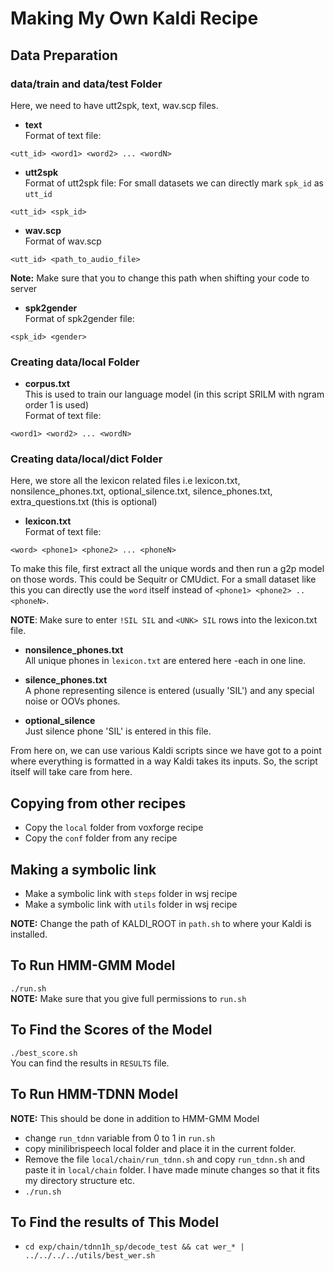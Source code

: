 # Making My Own Kaldi Recipe

## Data Preparation

### data/train and data/test Folder
Here, we need to have utt2spk, text, wav.scp files.
- **text**\
Format of text file:
```
<utt_id> <word1> <word2> ... <wordN>
```  
- **utt2spk**\
Format of utt2spk file:
For small datasets we can directly mark `spk_id` as `utt_id`
```
<utt_id> <spk_id>
```
- **wav.scp**\
Format of wav.scp
```
<utt_id> <path_to_audio_file>
```
  **Note:** Make sure that you to change this path when shifting your code to server

- **spk2gender**\
Format of spk2gender file:
```
<spk_id> <gender>
```
### Creating data/local Folder
- **corpus.txt**\
This is used to train our language model (in this script SRILM with ngram order 1 is used)\
Format of text file:
```
<word1> <word2> ... <wordN>
```
### Creating data/local/dict Folder
Here, we store all the lexicon related files i.e lexicon.txt, nonsilence_phones.txt, optional_silence.txt, silence_phones.txt, extra_questions.txt (this is optional)
- **lexicon.txt**\
Format of text file:
```
<word> <phone1> <phone2> ... <phoneN>
```  
To make this file, first extract all the unique words and then run a g2p model on those words. This could be Sequitr or CMUdict. For a small dataset like this you can directly use the `word` itself instead of `<phone1> <phone2> .. <phoneN>`.

**NOTE**: Make sure to enter `!SIL SIL`  and `<UNK> SIL` rows into the lexicon.txt file.  

- **nonsilence_phones.txt**\
All unique phones in `lexicon.txt` are entered here -each in one line.

- **silence_phones.txt**\
A phone representing silence is entered (usually 'SIL') and any special noise or OOVs phones.

- **optional_silence**\
Just silence phone 'SIL' is entered in this file.


From here on, we can use various Kaldi scripts since we have got to a point where everything is formatted in a way Kaldi takes its inputs. So, the script itself will take care from here.  

## Copying from other recipes
- Copy the `local` folder from voxforge recipe
- Copy the `conf` folder from any recipe

## Making a symbolic link
- Make a symbolic link with `steps` folder in wsj recipe
- Make a symbolic link with `utils` folder in wsj recipe

**NOTE:** Change the path of KALDI_ROOT in `path.sh` to where your Kaldi is installed.

## To Run HMM-GMM Model
`./run.sh`\
**NOTE:** Make sure that you give full permissions to `run.sh`

## To Find the Scores of the Model
`./best_score.sh`\
You can find the results in `RESULTS` file.

## To Run HMM-TDNN Model
**NOTE:** This should be done in addition to HMM-GMM Model
- change `run_tdnn` variable from 0 to 1 in `run.sh`
- copy minilibrispeech local folder and place it in the current folder.
- Remove the file `local/chain/run_tdnn.sh` and copy `run_tdnn.sh` and paste it in `local/chain` folder. I have made minute changes so that it fits my directory structure etc.
- `./run.sh`

## To Find the results of This Model
- `cd exp/chain/tdnn1h_sp/decode_test && cat wer_* | ../../../../utils/best_wer.sh`
